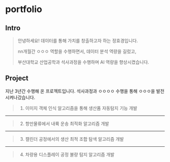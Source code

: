 # portfolio

## Intro
>안녕하세요! 데이터를 통해 가치를 창출하고자 하는 정효경입니다.
>
>nn개월간 ㅇㅇㅇ 역할을 수행하면서, 데이터 분석 역량을 길렀고,
>
>부산대학교 산업공학과 석사과정을 수행하며 AI 역량을 향상시켰습니다.

## Project
지난 3년간 수행해 온 프로젝트입니다. 석사과정과 ㅇㅇㅇㅇ 수행을 통해 ㅇㅇㅇ을 발전시켜나갔습니다.

> 1. 이미지 객체 인식 알고리즘을 통해 생산품 자동탐지 기능 개발

---

> 2. 항만물류에서 내륙 운송 최적화 알고리즘 개발

---

> 3. 캘린더 공정에서의 생산 최적 조합 탐색 알고리즘 개발

---

> 4. 차량용 디스플레이 공정 불량 탐지 알고리즘 개발
